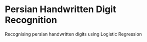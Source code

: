 # Persian Handwritten Digit Recognition
Recognising persian handwritten digits using Logistic Regression

